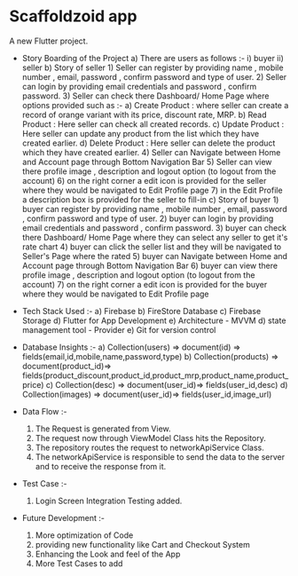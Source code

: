 # Scaffoldzoid app

A new Flutter project.

- Story Boarding of the Project 
    a) There are users as follows :- i) buyer ii) seller
    b) Story of seller
        1) Seller can register by providing name , mobile number , email, password , confirm password and type of user.
        2) Seller can login by providing email credentials and password , confirm password.
        3) Seller can check there Dashboard/ Home Page where options provided such as :-
            a) Create Product : where seller can create a record of orange variant with its price, discount rate, MRP.
            b) Read Product : Here seller can check all created records.
            c) Update Product : Here seller can update any product from the list which they have created earlier.
            d) Delete Product : Here seller can delete the product which they have created earlier. 
        4) Seller can Navigate between Home and Account page through Bottom Navigation Bar
        5) Seller can view there profile image , description and logout option (to logout from the account)
        6) on the right corner a edit icon is provided for the seller where they would be navigated to Edit Profile page
        7) in the Edit Profile a description box is provided for the seller to fill-in
    c) Story of buyer
          1) buyer can register by providing name , mobile number , email, password , confirm password and type of user.
          2) buyer can login by providing email credentials and password , confirm password.
          3) buyer can check there Dashboard/ Home Page where they can select any seller to get it's rate chart
          4) buyer can click the seller list and they will be navigated to Seller's Page where the rated 
          5) buyer can Navigate between Home and Account page through Bottom Navigation Bar
          6) buyer can view there profile image , description and logout option (to logout from the account)
          7) on the right corner a edit icon is provided for the buyer where they would be navigated to Edit Profile page
  
-   Tech Stack Used :-
    a) Firebase
    b) FireStore Database
    c) Firebase Storage
    d) Flutter for App Development
    e) Architecture - MVVM
    d) state management tool - Provider
    e) Git for version control
    
-   Database Insights :-
    a) Collection(users) => document(id) => fields(email,id,mobile,name,password,type)
    b) Collection(products) => document(product_id)=> fields(product_discount,product_id,product_mrp,product_name,product_price)
    c) Collection(desc) => document(user_id)=> fields(user_id,desc)
    d) Collection(images) => document(user_id)=> fields(user_id,image_url)

-   Data Flow :-

    1) The Request is generated from View.
    2) The request now through ViewModel Class hits the Repository.
    3) The repository routes the request to networkApiService Class.
    4) The networkApiService is responsible to send the data to the server and to receive the response from it.

-   Test Case :-
    1) Login Screen Integration Testing added.
    
-   Future Development :-
    1) More optimization of Code
    2) providing new functionality like Cart and Checkout System
    3) Enhancing the Look and feel of the App
    4) More Test Cases to add
    

